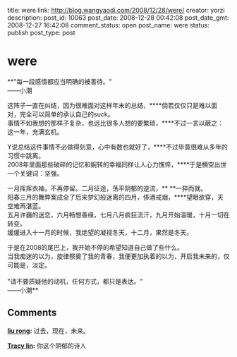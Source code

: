 title: were
link: http://blog.wangyaodi.com/2008/12/28/were/
creator: yorzi
description: 
post_id: 10063
post_date: 2008-12-28 00:42:08
post_date_gmt: 2008-12-27 16:42:08
comment_status: open
post_name: were
status: publish
post_type: post

# were

**"每一段感情都应当明确的被善待。"  
——小潮  
  
这阵子一直在纠结，因为很难面对这样年末的总结，****倘若仅仅只是难以面对，完全可以简单的承认自己的suck。  
事情不如我想的那样子复杂，也远比很多人想的要繁琐，****不过一言以蔽之：这一年，充满玄机。  
  
Y说总结这件事情不必做得刻意，心中有数也就好了，****不过毕竟很难从多年的习惯中跳离。  
2008年里面那些破碎的记忆和婉转的幸福同样让人心力憔悴，****于是横空出世一个关键词：坚强。  
  
一月挥挥衣袖，不再停留。二月征途，荡平阴郁的逆流，** **一猝而就。  
阳春三月的舞弊案成全了后来梦幻般迷离的四月，侈酒戒烟，****望眼欲穿，天空难再湛蓝。  
五月许巍的迷恋，六月畅想善缘，七月八月疯狂流汗，九月开始温暖，十月一切在转变。  
缓缓进入十一月的时候，我绝望的凝视冬天，十二月，果然是冬天。  
  
于是在2008的尾巴上，我开始不停的希望知道自己做了些什么。  
当我痴迷的以为，旋律祭奠了我的青春，我便更加执着的以为，开启我未来的，仅可能是，淡定。  
   
"请不要质疑他的动机，任何方式，都只是表达。"  
——小潮**

## Comments

**[liu rong](#175 "2008-12-29 20:11:57"):** 过去，现在，未来。

**[Tracy lin](#176 "2008-12-29 19:44:25"):** 你这个阴郁的诗人

